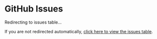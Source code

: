 # GitHub Issues

<script>
// Redirect to table view
window.location.href = 'atlas/table/';
</script>

<p>Redirecting to issues table...</p>
<p>If you are not redirected automatically, <a href="atlas/table/">click here to view the issues table</a>.</p>